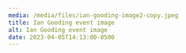 ```yaml
---
media: /media/files/ian-gooding-image2-copy.jpeg
title: Ian Gooding event image
alt: Ian Gooding event image
date: 2023-04-05T14:13:00-0500
---
```

